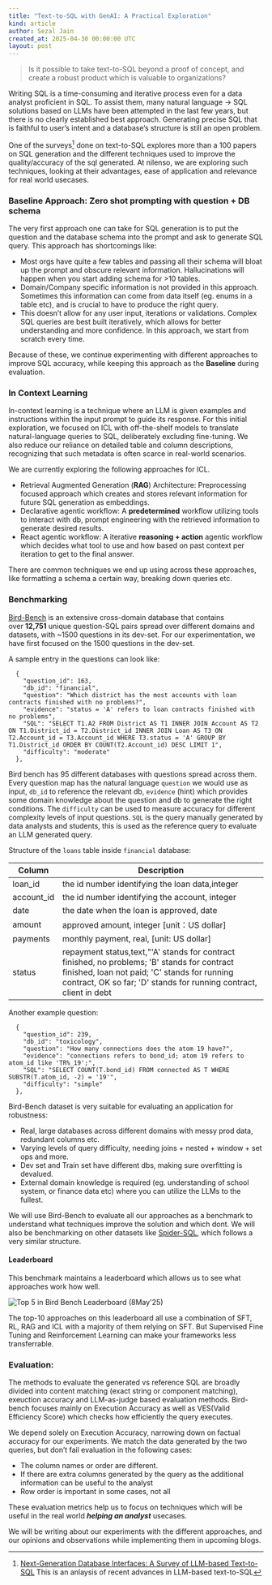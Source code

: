 ```yaml
---
title: "Text-to-SQL with GenAI: A Practical Exploration"
kind: article
author: Sezal Jain
created_at: 2025-04-30 00:00:00 UTC
layout: post
---
```


> Is it possible to take text-to-SQL beyond a proof of concept, and create a robust product which is valuable to organizations?

Writing SQL is a time-consuming and iterative process even for a data analyst proficient in SQL. To assist them, many natural language → SQL solutions based on LLMs have been attempted in the last few years, but there is no clearly established best approach. Generating precise SQL that is faithful to user’s intent and a database’s structure is still an open problem.

One of the surveys[^1] done on text-to-SQL explores more than a 100 papers on SQL generation and the different techniques used to improve the quality/accuracy of the sql generated. At nilenso, we are exploring such techniques, looking at their advantages, ease of application and relevance for real world usecases.

### Baseline Approach: Zero shot prompting with question + DB schema

The very first approach one can take for SQL generation is to put the question and the database schema into the prompt and ask to generate SQL query. This approach has shortcomings like:

- Most orgs have quite a few tables and passing all their schema will bloat up the prompt and obscure relevant information. Hallucinations will happen when you start adding schema for >10 tables.
- Domain/Company specific information is not provided in this approach. Sometimes this information can come from data itself (eg. enums in a table etc), and is crucial to have to produce the right query.
- This doesn’t allow for any user input, iterations or validations. Complex SQL queries are best built iteratively, which allows for better understanding and more confidence. In this approach, we start from scratch every time.

Because of these, we continue experimenting with different approaches to improve SQL accuracy, while keeping this approach as the **Baseline** during evaluation.

### In Context Learning

In-context learning is a technique where an LLM is given examples and instructions within the input prompt to guide its response.
For this initial exploration, we focused on ICL with off-the-shelf models to translate natural-language queries to SQL, deliberately excluding fine-tuning. We also reduce our reliance on detailed table and column descriptions, recognizing that such metadata is often scarce in real-world scenarios.

We are currently exploring the following approaches for ICL.
- Retrieval Augmented Generation (**RAG**) Architecture: Preprocessing focused approach which creates and stores relevant information for future SQL generation as embeddings.
- Declarative agentic workflow: A **predetermined** workflow utilizing tools to interact with db, prompt engineering with the retrieved information to generate desired results.
- React agentic workflow: A iterative **reasoning + action** agentic workflow which decides what tool to use and how based on past context per iteration to get to the final answer.

There are common techniques we end up using across these approaches, like formatting a schema a certain way, breaking down queries etc. 

### Benchmarking

[Bird-Bench](https://bird-bench.github.io/) is an extensive cross-domain database that contains over **12,751** unique question-SQL pairs spread over different domains and datasets, with ~1500 questions in its dev-set.  For our experimentation, we have first focused on the 1500 questions in the dev-set.

A sample entry in the questions can look like:

```
  {
    "question_id": 163,
    "db_id": "financial",
    "question": "Which district has the most accounts with loan contracts finished with no problems?",
    "evidence": "status = 'A' refers to loan contracts finished with no problems",
    "SQL": "SELECT T1.A2 FROM District AS T1 INNER JOIN Account AS T2 ON T1.District_id = T2.District_id INNER JOIN Loan AS T3 ON T2.Account_id = T3.Account_id WHERE T3.status = 'A' GROUP BY T1.District_id ORDER BY COUNT(T2.Account_id) DESC LIMIT 1",
    "difficulty": "moderate"
  },
```
Bird bench has 95 different databases with questions spread across them. Every question map has the natural language `question` we would use as input, `db_id` to reference the relevant db, `evidence` (hint) which provides some domain knowledge about the question and db to generate the right conditions. The `difficulty` can be used to measure accuracy for different complexity levels of input questions. `SQL` is the query manually generated by data analysts and students, this is used as the reference query to evaluate an LLM generated query.

Structure of the `loans` table inside `financial` database:

| Column    | Description |
| -------- | ------- |
| loan_id |   the id number identifying the loan data,integer    |
| account_id | the id number identifying the account, integer     |
| date    | the date when the loan is approved, date  |
| amount | approved amount, integer [unit：US dollar]    |
| payments    | monthly payment, real, [unit: US dollar]   |
| status | repayment status,text,"'A' stands for contract finished, no problems; 'B' stands for contract finished, loan not paid; 'C' stands for running contract, OK so far; 'D' stands for running contract, client in debt    |


Another example question:
```
  {
    "question_id": 239,
    "db_id": "toxicology",
    "question": "How many connections does the atom 19 have?",
    "evidence": "connections refers to bond_id; atom 19 refers to atom_id like 'TR%_19';",
    "SQL": "SELECT COUNT(T.bond_id) FROM connected AS T WHERE SUBSTR(T.atom_id, -2) = '19'",
    "difficulty": "simple"
  },
```


Bird-Bench dataset is very suitable for evaluating an application for robustness:
- Real, large databases across different domains with messy prod data, redundant columns etc.
- Varying levels of query difficulty, needing joins + nested + window + set ops and more.
- Dev set and Train set have different dbs, making sure overfitting is devalued.
- External domain knowledge is required (eg. understanding of school system, or finance data etc) where you can utilize the LLMs to the fullest.

We will use Bird-Bench to evaluate all our approaches as a benchmark to understand what techniques improve the solution and which dont. We will also be benchmarking on other datasets like [Spider-SQL](https://yale-lily.github.io/spider), which follows a very similar structure.

#### Leaderboard
This benchmark maintains a leaderboard which allows us to see what approaches work how well.

<img src="/images/blog/bird-bench-leaderboard.png" class="bucket-image" style="margin: auto; text-align:center" alt="Top 5 in Bird Bench Leaderboard (8May'25)">

The top-10 approaches on this leaderboard all use a combination of SFT, RL, RAG and ICL with a majority of them relying on SFT. But Supervised Fine Tuning and Reinforcement Learning can make your frameworks less transferrable.

### Evaluation:

The methods to evaluate the generated vs reference SQL are broadly divided into content matching (exact string or component matching), exeuction accuracy and LLM-as-judge based evaluation methods. Bird-bench focuses mainly on Execution Accuracy as well as VES(Valid Efficiency Score) which checks how efficiently the query executes.

We depend solely on Execution Accuracy, narrowing down on factual accuracy for our experiments. We match the data generated by the two queries, but don’t fail evaluation in the following cases:

- The column names or order are different.
- If there are extra columns generated by the query as the additional information can be useful to the analyst
- Row order is important in some cases, not all

These evaluation metrics help us to focus on techniques which will be useful in the real world ***helping an analyst*** usecases.

We will be writing about our experiments with the different approaches, and our opinions and observations while implementing them in upcoming blogs.

[^1]: [Next-Generation Database Interfaces: A Survey of LLM-based Text-to-SQL](https://arxiv.org/pdf/2406.08426v3) This is an anlaysis of recent advances in LLM-based text-to-SQL